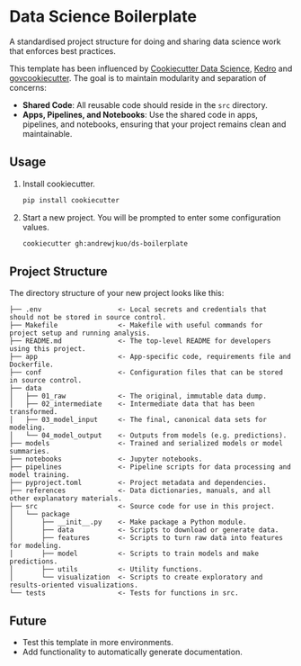# Data Science Boilerplate
A standardised project structure for doing and sharing data science work that enforces best practices.

This template has been influenced by [Cookiecutter Data Science](https://drivendata.github.io/cookiecutter-data-science/), [Kedro](https://kedro.org/) and [govcookiecutter](https://best-practice-and-impact.github.io/govcookiecutter/#govcookiecutter). The goal is to maintain modularity and separation of concerns:
- **Shared Code**: All reusable code should reside in the `src` directory.
- **Apps, Pipelines, and Notebooks**: Use the shared code in apps, pipelines, and notebooks, ensuring that your project remains clean and maintainable.

## Usage
1. Install cookiecutter.
   ```bash
   pip install cookiecutter
   ```
2. Start a new project. You will be prompted to enter some configuration values.
   ```bash
   cookiecutter gh:andrewjkuo/ds-boilerplate
   ```

## Project Structure
The directory structure of your new project looks like this:
```
├── .env                   <- Local secrets and credentials that should not be stored in source control.
├── Makefile               <- Makefile with useful commands for project setup and running analysis.
├── README.md              <- The top-level README for developers using this project.
├── app                    <- App-specific code, requirements file and Dockerfile.
├── conf                   <- Configuration files that can be stored in source control.
├── data
│   ├── 01_raw             <- The original, immutable data dump.
│   ├── 02_intermediate    <- Intermediate data that has been transformed.
│   ├── 03_model_input     <- The final, canonical data sets for modeling.
│   └── 04_model_output    <- Outputs from models (e.g. predictions).
├── models                 <- Trained and serialized models or model summaries.
├── notebooks              <- Jupyter notebooks.
├── pipelines              <- Pipeline scripts for data processing and model training.
├── pyproject.toml         <- Project metadata and dependencies.
├── references             <- Data dictionaries, manuals, and all other explanatory materials.
├── src                    <- Source code for use in this project.
│   └── package
│       ├── __init__.py    <- Make package a Python module.
│       ├── data           <- Scripts to download or generate data.
│       ├── features       <- Scripts to turn raw data into features for modeling.
│       ├── model          <- Scripts to train models and make predictions.
│       ├── utils          <- Utility functions.
│       └── visualization  <- Scripts to create exploratory and results-oriented visualizations.
└── tests                  <- Tests for functions in src.
```

## Future
* Test this template in more environments.
* Add functionality to automatically generate documentation.

